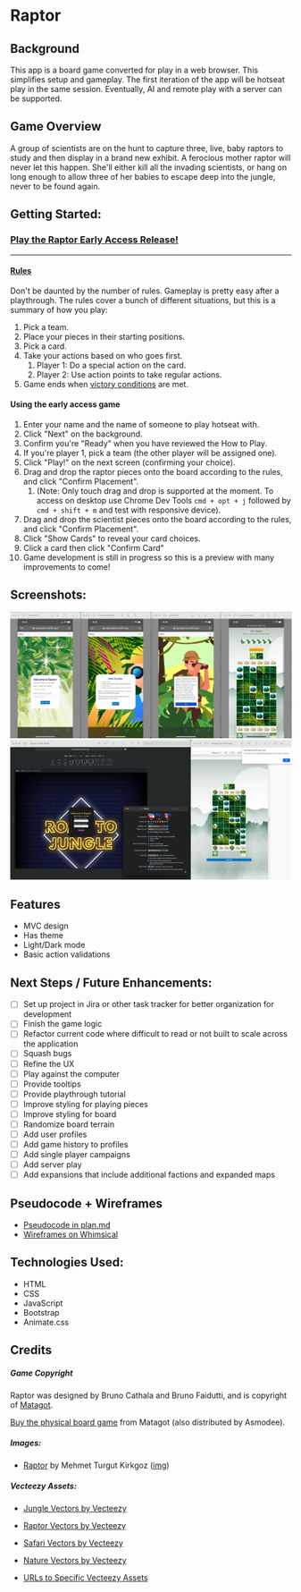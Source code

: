 # Raptor

## Background
This app is a board game converted for play in a web browser. This simplifies setup and gameplay. The first iteration of the app will be hotseat play in the same session. Eventually, AI and remote play with a server can be supported.

## Game Overview
A group of scientists are on the hunt to capture three, live, baby raptors to study and then display in a brand new exhibit. A ferocious mother raptor will never let this happen. She'll either kill all the invading scientists, or hang on long enough to allow three of her babies to escape deep into the jungle, never to be found again.

## Getting Started:

### [Play the Raptor Early Access Release!](https://raptorgame.netlify.app/)

---

#### [Rules](markdown/rules.md)

Don't be daunted by the number of rules. Gameplay is pretty easy after a playthrough. The rules cover a bunch of different situations, but this is a summary of how you play:

1. Pick a team.
2. Place your pieces in their starting positions.
3. Pick a card.
4. Take your actions based on who goes first.
   1. Player 1: Do a special action on the card.
   2. Player 2: Use action points to take regular actions.
5. Game ends when [victory conditions](markdown/rules.md#end-of-the-game) are met.

#### Using the early access game

1. Enter your name and the name of someone to play hotseat with.
2. Click "Next" on the background.
3. Confirm you're "Ready" when you have reviewed the How to Play.
4. If you're player 1, pick a team (the other player will be assigned one).
5. Click "Play!" on the next screen (confirming your choice).
6. Drag and drop the raptor pieces onto the board according to the rules, and click "Confirm Placement".
   1. (Note: Only touch drag and drop is supported at the moment. To access on desktop use Chrome Dev Tools `cmd + opt + j` followed by `cmd + shift + m` and test with responsive device).
7. Drag and drop the scientist pieces onto the board according to the rules, and click "Confirm Placement".
8.  Click "Show Cards" to reveal your card choices.
9.  Click a card then click "Confirm Card"
10. Game development is still in progress so this is a preview with many improvements to come!

## Screenshots:

![In-Game-Screenshots](./assets/screenshots/V2/in-game-screenshots.png)
![Dark-Mode-and-Validations-Screenshots](./assets/screenshots/V2/dark-mode-and-validations-screenshots.png)

## Features
- MVC design
- Has theme
- Light/Dark mode
- Basic action validations

## Next Steps / Future Enhancements:
- [ ] Set up project in Jira or other task tracker for better organization for development
- [ ] Finish the game logic
- [ ] Refactor current code where difficult to read or not built to scale across the application
- [ ] Squash bugs
- [ ] Refine the UX
- [ ] Play against the computer
- [ ] Provide tooltips
- [ ] Provide playthrough tutorial
- [ ] Improve styling for playing pieces
- [ ] Improve styling for board
- [ ] Randomize board terrain
- [ ] Add user profiles
- [ ] Add game history to profiles
- [ ] Add single player campaigns
- [ ] Add server play
- [ ] Add expansions that include additional factions and expanded maps

## Pseudocode + Wireframes

- [Pseudocode in plan.md](markdown/plan.md)
- [Wireframes on Whimsical](https://whimsical.com/unit-1-project-game-raptor-UbVWrjmUwfCWsbGL3T4fVK)


## Technologies Used:
- HTML
- CSS
- JavaScript
- Bootstrap
- Animate.css

## Credits

##### Game Copyright
Raptor was designed by Bruno Cathala and Bruno Faidutti, and is copyright of [Matagot](www.matagot.com).

[Buy the physical board game](https://www.matagot.com/shop/en/for-all/19-raptor-3760146641136.html?search_query=raptor&results=2) from Matagot (also distributed by Asmodee).

##### Images:

- [Raptor](https://unsplash.com/photos/-15ZMeUKtJM) by Mehmet Turgut Kirkgoz ([img](https://images.unsplash.com/photo-1606856110002-d0991ce78250?ixid=MnwxMjA3fDB8MHxwaG90by1wYWdlfHx8fGVufDB8fHx8&ixlib=rb-1.2.1&auto=format&fit=crop&w=1950&q=80))

##### Vecteezy Assets:

- <a href="https://www.vecteezy.com/free-vector/jungle">Jungle Vectors by Vecteezy</a>

- <a href="https://www.vecteezy.com/free-vector/raptor">Raptor Vectors by Vecteezy</a>

- <a href="https://www.vecteezy.com/free-vector/safari">Safari Vectors by Vecteezy</a>

- <a href="https://www.vecteezy.com/free-vector/nature">Nature Vectors by Vecteezy</a>

- [URLs to Specific Vecteezy Assets](markdown/vecteezy-asset-list.md)